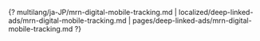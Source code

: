 {? multilang/ja-JP/mrn-digital-mobile-tracking.md | localized/deep-linked-ads/mrn-digital-mobile-tracking.md | pages/deep-linked-ads/mrn-digital-mobile-tracking.md ?}
